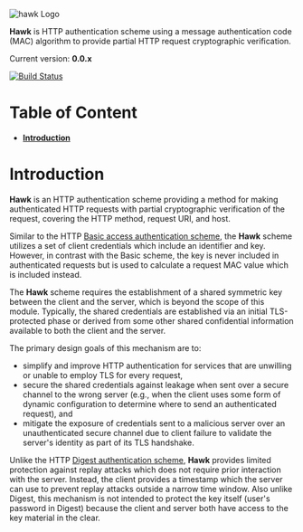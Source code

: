 ![hawk Logo](https://raw.github.com/hueniverse/hawk/master/images/hawk.png)

**Hawk** is HTTP authentication scheme using a message authentication code (MAC) algorithm to provide partial HTTP request cryptographic verification.

Current version: **0.0.x**

[![Build Status](https://secure.travis-ci.org/hueniverse/hawk.png)](http://travis-ci.org/hueniverse/hawk)


# Table of Content

- [**Introduction**](#introduction)


# Introduction

**Hawk** is an HTTP authentication scheme providing a method for making authenticated HTTP requests with
partial cryptographic verification of the request, covering the HTTP method, request URI, and host.

Similar to the HTTP [Basic access authentication scheme](http://www.ietf.org/rfc/rfc2617.txt), the **Hawk**
scheme utilizes a set of client credentials which include an identifier and key. However, in contrast with
the Basic scheme, the key is never included in authenticated requests but is used to calculate a request MAC
value which is included instead.

The **Hawk** scheme requires the establishment of a shared symmetric key between the client and the server,
which is beyond the scope of this module. Typically, the shared credentials are established via an initial
TLS-protected phase or derived from some other shared confidential information available to both the client
and the server.

The primary design goals of this mechanism are to:
* simplify and improve HTTP authentication for services that are unwilling or unable to employ TLS for every request,
* secure the shared credentials against leakage when sent over a secure channel to the wrong server (e.g., when the client uses some form of dynamic configuration to determine where to send an authenticated request), and
* mitigate the exposure of credentials sent to a malicious server over an unauthenticated secure channel due to client failure to validate the server's identity as part of its TLS handshake.

Unlike the HTTP [Digest authentication scheme](http://www.ietf.org/rfc/rfc2617.txt), **Hawk** provides limited
protection against replay attacks which does not require prior interaction with the server. Instead, the client
provides a timestamp which the server can use to prevent replay attacks outside a narrow time window. Also unlike
Digest, this mechanism is not intended to protect the key itself (user's password in Digest) because the client
and server both have access to the key material in the clear.


